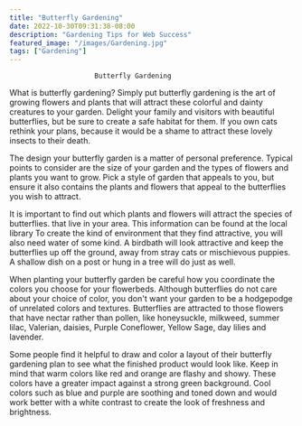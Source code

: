 ```yaml
---
title: "Butterfly Gardening"
date: 2022-10-30T09:31:38-08:00
description: "Gardening Tips for Web Success"
featured_image: "/images/Gardening.jpg"
tags: ["Gardening"]
---
```


                         Butterfly Gardening
What is butterfly gardening? Simply put butterfly gardening is the art of growing flowers and plants that will attract these colorful and dainty creatures to your garden. Delight your family and visitors with beautiful butterflies, but be sure to create a safe habitat for them. If you own cats rethink your plans, because it would be a shame to attract these lovely insects to their death.

The design your butterfly garden is a matter of personal preference. Typical points to consider are the size of your garden and the types of flowers and plants you want to grow. Pick a style of garden that appeals to you, but ensure it also contains the plants and flowers that appeal to the butterflies you wish to attract. 

It is important to find out which plants and flowers will attract the species of butterflies. that live in your area. This information can be found at the local library 
To create the kind of environment that they find attractive, you will also need water of some kind. A birdbath will look attractive and keep the butterflies up off the ground, away from stray cats or mischievous puppies. A shallow dish on a post or hung in a tree will do just as well. 

When planting your butterfly garden be careful how you coordinate the colors you choose for your flowerbeds. Although butterflies do not care about your choice of color, you don't want your garden to be a hodgepodge of unrelated colors and textures. Butterflies are attracted to those flowers that have nectar rather than pollen, like honeysuckle, milkweed, summer lilac, Valerian, daisies, Purple Coneflower, Yellow Sage, day lilies and lavender.

Some people find it helpful to draw and color a layout of their butterfly gardening plan to see what the finished product would look like. Keep in mind that warm colors like red and orange are flashy and showy. These colors have a greater impact against a strong green background. Cool colors such as blue and purple are soothing and toned down and would work better with a white contrast to create the look of freshness and brightness. 

 

